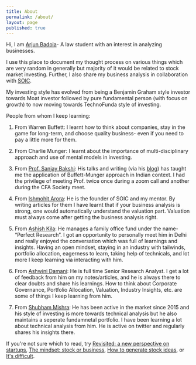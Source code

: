 ```yaml
---
title: About
permalink: /about/
layout: page
published: true
---
```

Hi, I am [Arjun Badola](https://twitter.com/badola_arjun)- A law student with an interest in analyzing businesses.

I use this place to document my thought process on various things which are very random in generally but majority of it would be related to stock market investing. Further, I also share my business analysis in collaboration with [SOIC](https://soic.in/blogs).

My investing style has evolved from being a Benjamin Graham style investor towards Moat investor followed by pure fundamental person (with focus on growth) to now moving towards TechnoFunda style of investing.

People from whom I keep learning:

1. From Warren Buffett: I learnt how to think about companies, stay in the game for long-term, and choose quality business- even if you need to pay a little more for them.
2. From Charlie Munger: I learnt about the importance of multi-disciplinary approach and use of mental models in investing.
3. From [Prof. Sanjay Bakshi](https://twitter.com/Sanjay__Bakshi): His talks and writing (via his [blog](https://fundooprofessor.wordpress.com/)) has taught me the application of Buffett-Munger approach in Indian context. I had the privilege of meeting Prof. twice once during a zoom call and another during the CFA Society meet.

4. From [Ishmohit Arora](https://twitter.com/ishmohit1): He is the founder of SOIC and my mentor. By writing articles for them I have learnt that if your business analysis is strong, one would automatically understand the valuation part. Valuation must always come after getting the business analysis right.
5. From [Ashish Kila](https://twitter.com/ashishkila): He manages a family office fund under the name- “Perfect Research”. I got an opportunity to personally meet him in Delhi and really enjoyed the conversation which was full of learnings and insights. Having an open mindset, staying in an industry with tailwinds, portfolio allocation, eagerness to learn, taking help of technicals, and lot more I keep learning via interacting with him.
6. From [Ashwini Damani](https://twitter.com/ashwinidamani): He is full time Senior Research Analyst. I get a lot of feedback from him on my notes/articles, and he is always there to clear doubts and share his learnings. How to think about Corporate Governance, Portfolio Allocation, Valuation, Industry Insights, etc. are some of things I keep learning from him.
7. From [Shubham Mishra](https://twitter.com/shubhfin): He has been active in the market since 2015 and his style of investing is more towards technical analysis but he also maintains a seperate fundamnetal portfolio. I have been learning a lot about technical analysis from him. He is active on twitter and regularly shares his insights there.

If you're not sure which to read, try [Revisited: a new perspective on startups](http://arjunbadola.blog/Revisited-A-New-Perspective-on-Startups/), [The mindset: stock or business](http://arjunbadola.blog/The-Mindset-Stock-or-Business/), [How to generate stock ideas](http://arjunbadola.blog/How-to-Generate-Stock-Ideas/), or [It's difficult](http://arjunbadola.blog/It's-Difficult/).
